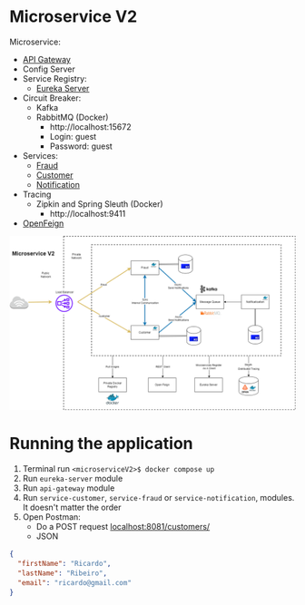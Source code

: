 # Microservice V2

Microservice:

- [API Gateway](api-gateway/README.md)
- Config Server
- Service Registry:
    - [Eureka Server](eureka-server/README.md)
- Circuit Breaker:
    - Kafka
    - RabbitMQ (Docker)
        - http://localhost:15672
        - Login: guest
        - Password: guest
- Services:
    - [Fraud](service-fraud/README.md)
    - [Customer](service-customer/README.md)
    - [Notification](service-notification/README.md)
- Tracing
    - Zipkin and Spring Sleuth (Docker)
        - http://localhost:9411
- [OpenFeign](clients/README.md)

![Microservice V2](files/MicroserviceV2.png)

# Running the application

1. Terminal run `<microserviceV2>$ docker compose up`
2. Run `eureka-server` module
3. Run `api-gateway` module
4. Run `service-customer`, `service-fraud` or `service-notification`, modules. It doesn't matter the order
5. Open Postman:
    - Do a POST request <localhost:8081/customers/>
    - JSON

```json
{
  "firstName": "Ricardo",
  "lastName": "Ribeiro",
  "email": "ricardo@gmail.com"
}
```